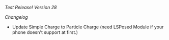 *Test Release!*
*Version 28*

*Changelog*
- Update Simple Charge to Particle Charge (need LSPosed Module if your phone doesn't support at first.)

